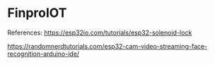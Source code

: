 # FinproIOT
References: https://esp32io.com/tutorials/esp32-solenoid-lock

https://randomnerdtutorials.com/esp32-cam-video-streaming-face-recognition-arduino-ide/ 